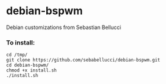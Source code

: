 # debian-bspwm
Debian customizations from Sebastian Bellucci

### To install:

```
cd /tmp/
git clone https://github.com/sebabellucci/debian-bspwm.git
cd debian-bspwm/
chmod +x install.sh
./install.sh 
```
